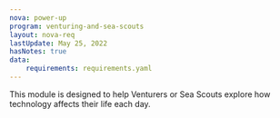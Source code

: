 ```yaml
---
nova: power-up
program: venturing-and-sea-scouts
layout: nova-req
lastUpdate: May 25, 2022
hasNotes: true
data:
    requirements: requirements.yaml
---
```


This module is designed to help Venturers or Sea Scouts explore how technology affects their life each day.
